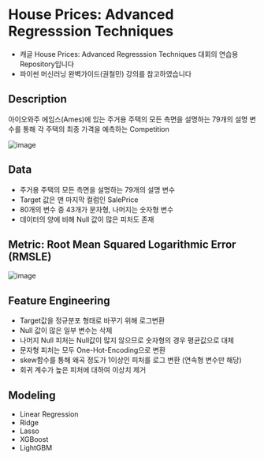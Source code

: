 # House Prices: Advanced Regresssion Techniques

* 캐글 House Prices: Advanced Regresssion Techniques 대회의 연습용 Repository입니다
* 파이썬 머신러닝 완벽가이드(권철민) 강의를 참고하였습니다


## Description

아이오와주 에임스(Ames)에 있는 주거용 주택의 모든 측면을 설명하는 79개의 설명 변수를 통해 각 주택의 최종 가격을 예측하는 Competition

![image](https://user-images.githubusercontent.com/67913569/131615896-47e2d6a8-4d4f-463c-b930-fa32e4e5e31a.png)


## Data

* 주거용 주택의 모든 측면을 설명하는 79개의 설명 변수
* Target 값은 맨 마지막 컬럼인 SalePrice
* 80개의 변수 중 43개가 문자형, 나머지는 숫자형 변수
* 데이터의 양에 비해 Null 값이 많은 피처도 존재


## Metric: Root Mean Squared Logarithmic Error (RMSLE)

![image](https://user-images.githubusercontent.com/67913569/131610816-3e5d73ba-a11e-4634-aed0-3455f66bb481.png)


## Feature Engineering

* Target값을 정규분포 형태로 바꾸기 위해 로그변환
* Null 값이 많은 일부 변수는 삭제
* 나머지 Null 피처는 Null값이 많지 않으므로 숫자형의 경우 평균값으로 대체
* 문자형 피처는 모두 One-Hot-Encoding으로 변환
* skew함수를 통해 왜곡 정도가 1이상인 피처를 로그 변환 (연속형 변수만 해당)
* 회귀 계수가 높은 피처에 대하여 이상치 제거

## Modeling

* Linear Regression
* Ridge
* Lasso
* XGBoost
* LightGBM

